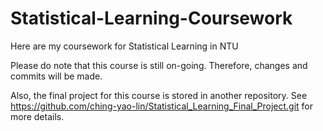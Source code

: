 # Statistical-Learning-Coursework
Here are my coursework for Statistical Learning in NTU

Please do note that this course is still on-going. Therefore, changes and commits will be made.

Also, the final project for this course is stored in another repository. 
See https://github.com/ching-yao-lin/Statistical_Learning_Final_Project.git for more details.
